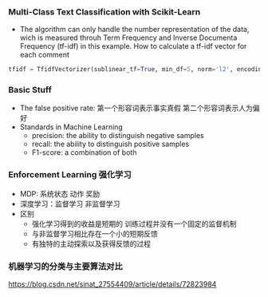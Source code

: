 ### Multi-Class Text Classification with Scikit-Learn
- The algorithm can only handle the number representation of the data, wich is measured throuh Term Frequency and Inverse Documenta Frequency (tf-idf) in this example.
How to calculate a tf-idf vector for each comment
```python
tfidf = TfidfVectorizer(sublinear_tf=True, min_df=5, norm='l2', encoding='latin-1', ngram_range=(1, 2), stop_words='english')
```

### Basic Stuff
- The false positive rate: 第一个形容词表示事实真假 第二个形容词表示人为偏好
- Standards in Machine Learning
	- precision: the ability to distinguish negative samples
	- recall: the ability to distinguish positive samples
	- F1-score: a combination of both

### Enforcement Learning 强化学习
- MDP: 系统状态 动作 奖励
- 深度学习：监督学习 非监督学习
- 区别
	- 强化学习得到的收益是短期的 训练过程并没有一个固定的监督机制
	- 与非监督学习相比存在一个小的短期反馈
	- 有独特的主动探索以及获得反馈的过程

### 机器学习的分类与主要算法对比
https://blog.csdn.net/sinat_27554409/article/details/72823984